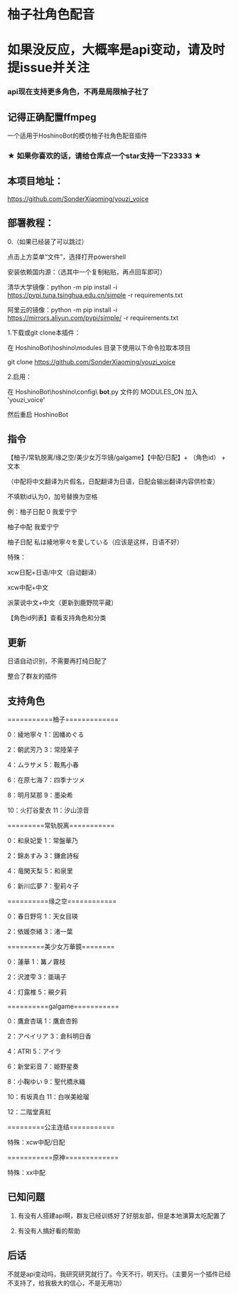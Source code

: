 # 柚子社角色配音

# 如果没反应，大概率是api变动，请及时提issue并关注

### api现在支持更多角色，不再是局限柚子社了

## 记得正确配置ffmpeg

一个适用于HoshinoBot的模仿柚子社角色配音插件

### ★ 如果你喜欢的话，请给仓库点一个star支持一下23333 ★

## 本项目地址：

https://github.com/SonderXiaoming/youzi_voice

## 部署教程：

0.（如果已经装了可以跳过）

点击上方菜单“文件”，选择打开powershell

安装依赖国内源：（选其中一个复制粘贴，再点回车即可）

清华大学镜像：python -m pip install -i https://pypi.tuna.tsinghua.edu.cn/simple -r requirements.txt

阿里云的镜像：python -m pip install -i https://mirrors.aliyun.com/pypi/simple/ -r requirements.txt

1.下载或git clone本插件：

在 HoshinoBot\hoshino\modules 目录下使用以下命令拉取本项目

git clone https://github.com/SonderXiaoming/youzi_voice

2.启用：

在 HoshinoBot\hoshino\config\ **bot**.py 文件的 MODULES_ON 加入 'youzi_voice'

然后重启 HoshinoBot

## 指令

【柚子/常轨脱离/缘之空/美少女万华镜/galgame】【中配/日配】+ （角色id） + 文本

（中配将中文翻译为片假名，日配翻译为日语，日配会输出翻译内容供检查）

不填默id认为0，加号替换为空格

例：柚子日配 0 我爱宁宁 

柚子中配 我爱宁宁 

柚子日配 私は綾地寧々を愛している（应该是这样，日语不好）

特殊：

xcw日配+日语/中文（自动翻译）

xcw中配+中文

派蒙说中文+中文（更新到鹿野院平藏）

【角色id列表】查看支持角色和分类

## 更新

日语自动识别，不需要再打纯日配了

整合了群友的插件

## 支持角色

===========柚子=============

0：綾地寧々   1：因幡めぐる

2：朝武芳乃   3：常陸茉子

4：ムラサメ   5：鞍馬小春

6：在原七海   7：四季ナツメ

8：明月栞那   9：墨染希

10：火打谷愛衣 11：汐山涼音

=========常轨脱离===========

0：和泉妃愛   1：常盤華乃

2：錦あすみ   3：鎌倉詩桜

4：竜閑天梨   5：和泉里

6：新川広夢   7：聖莉々子

==========缘之空============

0：春日野穹   1：天女目瑛

2：依媛奈緒   3：渚一葉

=========美少女万華鏡========

0：蓮華     1：篝ノ霧枝

2：沢渡雫    3：亜璃子

4：灯露椎    5：覡夕莉

==========galgame===========

0：鷹倉杏璃   1：鷹倉杏鈴

2：アペイリア  3：倉科明日香

4：ATRI     5：アイラ

6：新堂彩音   7：姫野星奏

8：小鞠ゆい   9：聖代橋氷織

10：有坂真白  11：白咲美絵瑠

12：二階堂真紅

=========公主连结===========

特殊：xcw中配/日配

===========原神=============

特殊：xx中配

## 已知问题

1. 有没有人搭建api啊，群友已经训练好了好朋友部，但是本地演算太吃配置了

2. 有没有人搞好看的帮助

## 后话

不就是api变动吗，我研究研究就行了。今天不行，明天行。（主要另一个插件已经不支持了，给我极大的信心，不是无用功）
